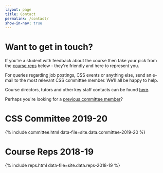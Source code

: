 ```yaml
---
layout: page
title: Contact
permalink: /contact/
show-in-nav: true
---
```


# Want to get in touch?

If you're a student with feedback about the course then take your pick from the [course reps](#course-reps-2018-19) below - they're friendly and here to represent you.

For queries regarding job postings, CSS events or anything else, send an e-mail to the most relevant CSS committee member. We'll all be happy to help.

Course directors, tutors and other key staff contacts can be found [here](http://www.bris.ac.uk/engineering/departments/computerscience/contact/).

Perhaps you're looking for a [previous committee member](/pages/halloffame)?

# CSS Committee 2019-20

{% include committee.html data-file=site.data.committee-2019-20 %}

# Course Reps 2018-19

{% include reps.html data-file=site.data.reps-2018-19 %}
